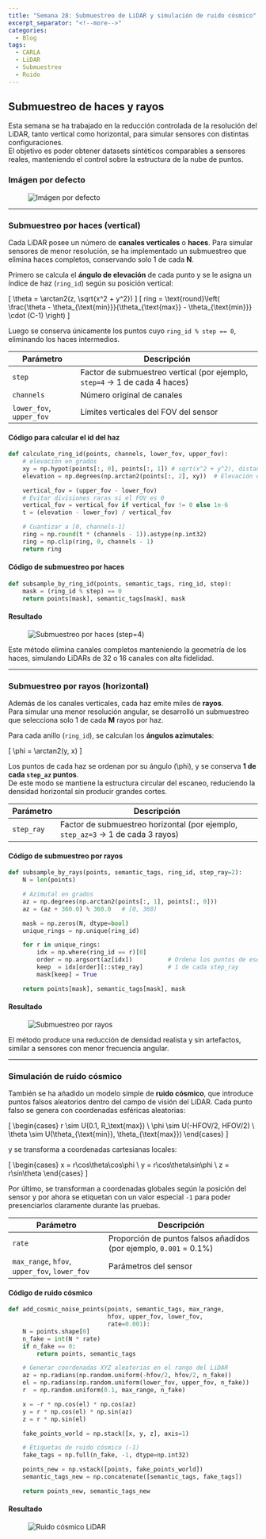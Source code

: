 ```yaml
---
title: "Semana 28: Submuestreo de LiDAR y simulación de ruido cósmico"
excerpt_separator: "<!--more-->"
categories:
  - Blog
tags:
  - CARLA
  - LiDAR
  - Submuestreo
  - Ruido
---
```


## Submuestreo de haces y rayos

Esta semana se ha trabajado en la reducción controlada de la resolución del LiDAR, tanto vertical como horizontal, para simular sensores con distintas configuraciones.  
El objetivo es poder obtener datasets sintéticos comparables a sensores reales, manteniendo el control sobre la estructura de la nube de puntos.

### Imágen por defecto
<figure class="align-center" style="max-width: 100%">
  <img src="{{ site.url }}{{ site.baseurl }}/assets/images/Semana-28-Default.png" alt="Imágen por defecto">
</figure>

---

### Submuestreo por haces (vertical)

Cada LiDAR posee un número de **canales verticales** o **haces**.
Para simular sensores de menor resolución, se ha implementado un submuestreo que elimina haces completos, conservando solo 1 de cada **N**.

Primero se calcula el **ángulo de elevación** de cada punto y se le asigna un índice de haz (`ring_id`) según su posición vertical:

\[
\theta = \arctan2(z, \sqrt{x^2 + y^2})
\]
\[
ring = \text{round}\left( \frac{\theta - \theta_{\text{min}}}{\theta_{\text{max}} - \theta_{\text{min}}} \cdot (C-1) \right)
\]

Luego se conserva únicamente los puntos cuyo `ring_id % step == 0`, eliminando los haces intermedios.

| Parámetro | Descripción |
|------------|--------------|
| `step` | Factor de submuestreo vertical (por ejemplo, `step=4` → 1 de cada 4 haces) |
| `channels` | Número original de canales |
| `lower_fov`, `upper_fov` | Límites verticales del FOV del sensor |

#### Código para calcular el id del haz

```python
def calculate_ring_id(points, channels, lower_fov, upper_fov):
    # elevación en grados
    xy = np.hypot(points[:, 0], points[:, 1]) # sqrt(x^2 + y^2), distancia al eje Z
    elevation = np.degrees(np.arctan2(points[:, 2], xy))  # Elevación en grados

    vertical_fov = (upper_fov - lower_fov)
    # Evitar divisiones raras si el FOV es 0
    vertical_fov = vertical_fov if vertical_fov != 0 else 1e-6
    t = (elevation - lower_fov) / vertical_fov

    # Cuantizar a [0, channels-1]
    ring = np.round(t * (channels - 1)).astype(np.int32)
    ring = np.clip(ring, 0, channels - 1)
    return ring
```
#### Código de submuestreo por haces

```python
def subsample_by_ring_id(points, semantic_tags, ring_id, step):
    mask = (ring_id % step) == 0
    return points[mask], semantic_tags[mask], mask
```

#### Resultado
<figure class="align-center" style="max-width: 100%">
  <img src="{{ site.url }}{{ site.baseurl }}/assets/images/Semana-28-SubmuestreoHaces.png" alt="Submuestreo por haces (step=4)">
</figure>

Este método elimina canales completos manteniendo la geometría de los haces, simulando LiDARs de 32 o 16 canales con alta fidelidad.

---

### Submuestreo por rayos (horizontal)

Además de los canales verticales, cada haz emite miles de **rayos**.  
Para simular una menor resolución angular, se desarrolló un submuestreo que selecciona solo 1 de cada **M** rayos por haz.

Para cada anillo (`ring_id`), se calculan los **ángulos azimutales**:

\[
\phi = \arctan2(y, x)
\]

Los puntos de cada haz se ordenan por su ángulo \(\phi\), y se conserva **1 de cada `step_az` puntos**.  
De este modo se mantiene la estructura circular del escaneo, reduciendo la densidad horizontal sin producir grandes cortes.

| Parámetro | Descripción |
|------------|--------------|
| `step_ray` | Factor de submuestreo horizontal (por ejemplo, `step_az=3` → 1 de cada 3 rayos) |

#### Código de submuestreo por rayos
```python
def subsample_by_rays(points, semantic_tags, ring_id, step_ray=2):
    N = len(points)

    # Azimutal en grados
    az = np.degrees(np.arctan2(points[:, 1], points[:, 0]))
    az = (az + 360.0) % 360.0   # [0, 360)

    mask = np.zeros(N, dtype=bool)
    unique_rings = np.unique(ring_id)

    for r in unique_rings:
        idx = np.where(ring_id == r)[0]
        order = np.argsort(az[idx])          # Ordena los puntos de ese haz por azimutal
        keep  = idx[order][::step_ray]       # 1 de cada step_ray
        mask[keep] = True

    return points[mask], semantic_tags[mask], mask
```

#### Resultado
<figure class="align-center" style="max-width: 100%">
  <img src="{{ site.url }}{{ site.baseurl }}/assets/images/Semana-28-SubmuestreoRayos.png" alt="Submuestreo por rayos">
</figure>

El método produce una reducción de densidad realista y sin artefactos, similar a sensores con menor frecuencia angular.

---

### Simulación de ruido cósmico

También se ha añadido un modelo simple de **ruido cósmico**, que introduce puntos falsos aleatorios dentro del campo de visión del LiDAR. 
Cada punto falso se genera con coordenadas esféricas aleatorias:

\[
\begin{cases}
r \sim U(0.1, R_\text{max}) \\
\phi \sim U(-HFOV/2, HFOV/2) \\
\theta \sim U(\theta_{\text{min}}, \theta_{\text{max}})
\end{cases}
\]

y se transforma a coordenadas cartesianas locales:

\[
\begin{cases}
x = r\cos\theta\cos\phi \\
y = r\cos\theta\sin\phi \\
z = r\sin\theta
\end{cases}
\]

Por último, se transforman a coordenadas globales según la posición del sensor y por ahora se etiquetan con un valor especial `-1` para poder presenciarlos claramente durante las pruebas.



| Parámetro | Descripción |
|------------|-------------|
| `rate` | Proporción de puntos falsos añadidos (por ejemplo, `0.001` = 0.1%) |
| `max_range`, `hfov`, `upper_fov`, `lower_fov` | Parámetros del sensor |

#### Código de ruido cósmico
```python
def add_cosmic_noise_points(points, semantic_tags, max_range, 
                            hfov, upper_fov, lower_fov,
                            rate=0.001):
    N = points.shape[0]
    n_fake = int(N * rate)
    if n_fake == 0:
        return points, semantic_tags

    # Generar coordenadas XYZ aleatorias en el rango del LiDAR
    az = np.radians(np.random.uniform(-hfov/2, hfov/2, n_fake))
    el = np.radians(np.random.uniform(lower_fov, upper_fov, n_fake))
    r  = np.random.uniform(0.1, max_range, n_fake)

    x = -r * np.cos(el) * np.cos(az)
    y = r * np.cos(el) * np.sin(az)
    z = r * np.sin(el)

    fake_points_world = np.stack([x, y, z], axis=1)

    # Etiquetas de ruido cósmico (-1)
    fake_tags = np.full(n_fake, -1, dtype=np.int32)

    points_new = np.vstack([points, fake_points_world])
    semantic_tags_new = np.concatenate([semantic_tags, fake_tags])

    return points_new, semantic_tags_new
```

#### Resultado
<figure class="align-center" style="max-width: 100%">
  <img src="{{ site.url }}{{ site.baseurl }}/assets/images/Semana-28-RuidoCosmico.png" alt="Ruido cósmico LiDAR">
</figure>


